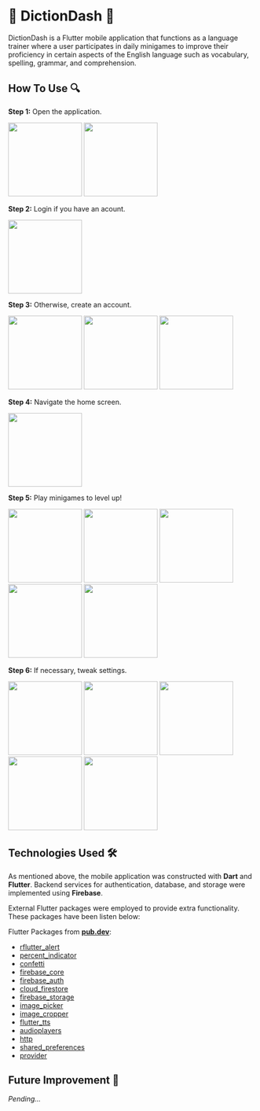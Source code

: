 # 🦊 DictionDash 📖
DictionDash is a Flutter mobile application that functions as a language trainer where a user participates in daily minigames to improve their proficiency in certain aspects of the English language such as vocabulary, spelling, grammar, and comprehension.

## How To Use 🔍
**Step 1:** Open the application.

<img width="150" src="https://github.com/user-attachments/assets/ee5f1f7a-1370-48d5-9e15-841948e2a992">
<img width="150" src="https://github.com/user-attachments/assets/d2f19417-2956-4fc3-909c-ae796928ea0d">

**Step 2:** Login if you have an acount.

<img width="150" src="https://github.com/user-attachments/assets/77dd00d3-f1f0-4fb2-8f32-a7d7b62f0920">

**Step 3:** Otherwise, create an account.

<img width="150" src="https://github.com/user-attachments/assets/bac3532c-920f-44fc-8693-d0997b8876a7">
<img width="150" src="https://github.com/user-attachments/assets/2bac8766-ac24-4df4-bebb-927d92a0650c">
<img width="150" src="https://github.com/user-attachments/assets/4841b147-a417-4057-b557-ca8327f384f4">

**Step 4:** Navigate the home screen.

<img width="150" src="https://github.com/user-attachments/assets/37433766-11b6-4246-b09a-2bb38f916d5a">

**Step 5:** Play minigames to level up!

<img width="150" src="https://github.com/user-attachments/assets/3b4014e9-ba17-47ca-bffb-7b37fc33896d">
<img width="150" src="https://github.com/user-attachments/assets/f024f1e4-a683-4de2-8d0e-6e733143f849">
<img width="150" src="https://github.com/user-attachments/assets/525b28d9-818b-4525-9323-3dac493033f3">
<img width="150" src="https://github.com/user-attachments/assets/e397d151-59ef-4b05-b49a-b656882cd543">
<img width="150" src="https://github.com/user-attachments/assets/5b665311-c81b-405d-8aa0-6155713b70e7">

**Step 6:** If necessary, tweak settings.

<img width="150" src="https://github.com/user-attachments/assets/7fcf71f3-96e1-4acf-aedf-0ac936594797">
<img width="150" src="https://github.com/user-attachments/assets/38c7c563-e065-4f69-bc46-7719aa6df3ec">
<img width="150" src="https://github.com/user-attachments/assets/69eaf85c-0e82-4513-9cf5-8caa20d836fa">
<img width="150" src="https://github.com/user-attachments/assets/8ef8a9be-f031-4071-9fac-67502b2a5815">
<img width="150" src="https://github.com/user-attachments/assets/af7d1c10-a77c-457c-a62c-454f8b96b30e">

## Technologies Used 🛠️
As mentioned above, the mobile application was constructed with **Dart** and **Flutter**. Backend services for authentication, database, and storage were implemented using **Firebase**.

External Flutter packages were employed to provide extra functionality. These packages have been listen below:

Flutter Packages from [**pub.dev**](https://pub.dev/):
- [rflutter_alert](https://pub.dev/packages/rflutter_alert)
- [percent_indicator](https://pub.dev/packages/percent_indicator)
- [confetti](https://pub.dev/packages/confetti)
- [firebase_core](https://pub.dev/packages/firebase_core)
- [firebase_auth](https://pub.dev/packages/firebase_auth)
- [cloud_firestore](https://pub.dev/packages/cloud_firestore)
- [firebase_storage](https://pub.dev/packages/firebase_storage)
- [image_picker](https://pub.dev/packages/image_picker)
- [image_cropper](https://pub.dev/packages/image_cropper)
- [flutter_tts](https://pub.dev/packages/flutter_tts)
- [audioplayers](https://pub.dev/packages/audioplayers)
- [http](https://pub.dev/packages/http)
- [shared_preferences](https://pub.dev/packages/shared_preferences)
- [provider](https://pub.dev/packages/provider)

## Future Improvement 🌱
_Pending..._
